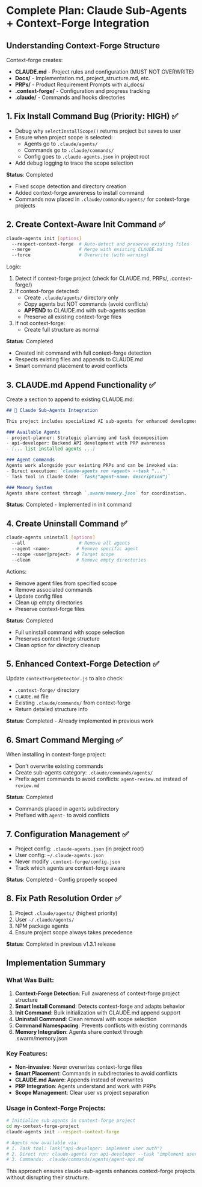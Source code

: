 # Complete Plan: Claude Sub-Agents + Context-Forge Integration

## Understanding Context-Forge Structure

Context-forge creates:
- **CLAUDE.md** - Project rules and configuration (MUST NOT OVERWRITE)
- **Docs/** - Implementation.md, project_structure.md, etc.
- **PRPs/** - Product Requirement Prompts with ai_docs/
- **.context-forge/** - Configuration and progress tracking
- **.claude/** - Commands and hooks directories

## 1. Fix Install Command Bug (Priority: HIGH) ✅

- Debug why `selectInstallScope()` returns project but saves to user
- Ensure when project scope is selected:
  - Agents go to `.claude/agents/`
  - Commands go to `.claude/commands/`
  - Config goes to `.claude-agents.json` in project root
- Add debug logging to trace the scope selection

**Status**: Completed
- Fixed scope detection and directory creation
- Added context-forge awareness to install command
- Commands now placed in `.claude/commands/agents/` for context-forge projects

## 2. Create Context-Aware Init Command ✅

```bash
claude-agents init [options]
  --respect-context-forge  # Auto-detect and preserve existing files
  --merge                  # Merge with existing CLAUDE.md
  --force                  # Overwrite (with warning)
```

Logic:
1. Detect if context-forge project (check for CLAUDE.md, PRPs/, .context-forge/)
2. If context-forge detected:
   - Create `.claude/agents/` directory only
   - Copy agents but NOT commands (avoid conflicts)
   - **APPEND** to CLAUDE.md with sub-agents section
   - Preserve all existing context-forge files
3. If not context-forge:
   - Create full structure as normal

**Status**: Completed
- Created init command with full context-forge detection
- Respects existing files and appends to CLAUDE.md
- Smart command placement to avoid conflicts

## 3. CLAUDE.md Append Functionality ✅

Create a section to append to existing CLAUDE.md:

```markdown
## 🤖 Claude Sub-Agents Integration

This project includes specialized AI sub-agents for enhanced development:

### Available Agents
- project-planner: Strategic planning and task decomposition
- api-developer: Backend API development with PRP awareness
- [... list installed agents ...]

### Agent Commands
Agents work alongside your existing PRPs and can be invoked via:
- Direct execution: `claude-agents run <agent> --task "..."`
- Task tool in Claude Code: `Task("agent-name: description")`

### Memory System
Agents share context through `.swarm/memory.json` for coordination.
```

**Status**: Completed - Implemented in init command

## 4. Create Uninstall Command ✅

```bash
claude-agents uninstall [options]
  --all                    # Remove all agents
  --agent <name>          # Remove specific agent
  --scope <user|project>  # Target scope
  --clean                 # Remove empty directories
```

Actions:
- Remove agent files from specified scope
- Remove associated commands
- Update config files
- Clean up empty directories
- Preserve context-forge files

**Status**: Completed
- Full uninstall command with scope selection
- Preserves context-forge structure
- Clean option for directory cleanup

## 5. Enhanced Context-Forge Detection ✅

Update `contextForgeDetector.js` to also check:
- `.context-forge/` directory
- `CLAUDE.md` file
- Existing `.claude/commands/` from context-forge
- Return detailed structure info

**Status**: Completed - Already implemented in previous work

## 6. Smart Command Merging ✅

When installing in context-forge project:
- Don't overwrite existing commands
- Create sub-agents category: `.claude/commands/agents/`
- Prefix agent commands to avoid conflicts: `agent-review.md` instead of `review.md`

**Status**: Completed
- Commands placed in agents subdirectory
- Prefixed with `agent-` to avoid conflicts

## 7. Configuration Management ✅

- Project config: `.claude-agents.json` (in project root)
- User config: `~/.claude-agents.json`
- Never modify `.context-forge/config.json`
- Track which agents are context-forge aware

**Status**: Completed - Config properly scoped

## 8. Fix Path Resolution Order ✅

1. Project `.claude/agents/` (highest priority)
2. User `~/.claude/agents/`
3. NPM package agents
4. Ensure project scope always takes precedence

**Status**: Completed in previous v1.3.1 release

## Implementation Summary

### What Was Built:
1. **Context-Forge Detection**: Full awareness of context-forge project structure
2. **Smart Install Command**: Detects context-forge and adapts behavior
3. **Init Command**: Bulk initialization with CLAUDE.md append support
4. **Uninstall Command**: Clean removal with scope selection
5. **Command Namespacing**: Prevents conflicts with existing commands
6. **Memory Integration**: Agents share context through .swarm/memory.json

### Key Features:
- **Non-invasive**: Never overwrites context-forge files
- **Smart Placement**: Commands in subdirectories to avoid conflicts
- **CLAUDE.md Aware**: Appends instead of overwrites
- **PRP Integration**: Agents understand and work with PRPs
- **Scope Management**: Clear user vs project separation

### Usage in Context-Forge Projects:

```bash
# Initialize sub-agents in context-forge project
cd my-context-forge-project
claude-agents init --respect-context-forge

# Agents now available via:
# 1. Task tool: Task("api-developer: implement user auth")
# 2. Direct run: claude-agents run api-developer --task "implement user auth"
# 3. Commands: .claude/commands/agents/agent-api.md
```

This approach ensures claude-sub-agents enhances context-forge projects without disrupting their structure.